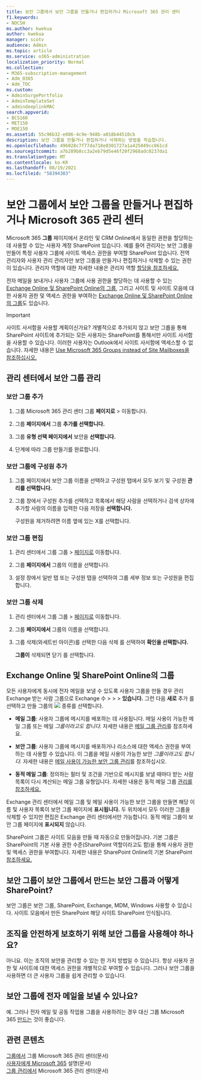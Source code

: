 ```yaml
---
title: 보안 그룹에서 보안 그룹을 만들거나 편집하거나 Microsoft 365 관리 센터
f1.keywords:
- NOCSH
ms.author: kwekua
author: kwekua
manager: scotv
audience: Admin
ms.topic: article
ms.service: o365-administration
localization_priority: Normal
ms.collection:
- M365-subscription-management
- Adm_O365
- Adm_TOC
ms.custom:
- AdminSurgePortfolio
- AdminTemplateSet
- admindeeplinkMAC
search.appverid:
- BCS160
- MET150
- MOE150
ms.assetid: 55c96b32-e086-4c9e-948b-a018b44510cb
description: 보안 그룹을 만들거나 편집하거나 삭제하는 방법을 학습합니다.
ms.openlocfilehash: 496028c7f77da718e0301727a1a425049cc861cd
ms.sourcegitcommit: a7b289b8cc3a2eb79d5e46f20f2968adc0237da1
ms.translationtype: MT
ms.contentlocale: ko-KR
ms.lasthandoff: 08/19/2021
ms.locfileid: "58394303"
---
```

# <a name="create-edit-or-delete-a-security-group-in-the-microsoft-365-admin-center"></a>보안 그룹에서 보안 그룹을 만들거나 편집하거나 Microsoft 365 관리 센터

Microsoft 365 **그룹** 페이지에서 온라인 및 CRM Online에서 동일한 권한을 할당하는 데 사용할 수 있는 사용자 계정 SharePoint 있습니다. 예를 들어 관리자는 보안 그룹을 만들어 특정 사용자 그룹에 사이트 액세스 권한을 부여할 SharePoint 있습니다. 전역 관리자와 사용자 관리 관리자만 보안 그룹을 만들거나 편집하거나 삭제할 수 있는 권한이 있습니다. 관리자 역할에 대한 자세한 내용은 관리자 역할 [할당을 참조하세요.](../add-users/assign-admin-roles.md) 
  
전자 메일을 보내거나 사용자 그룹에 사용 권한을 할당하는 데 사용할 수 있는 [Exchange Online 및 SharePoint Online의 그룹](#groups-in-exchange-online-and-sharepoint-online), 그리고 사이트 및 사이트 모음에 대한 사용자 권한 및 액세스 권한을 부여하는 [Exchange Online 및 SharePoint Online의 그룹](#groups-in-exchange-online-and-sharepoint-online)도 있습니다. 
  
> [!IMPORTANT]
>  사이트 사서함을 사용할 계획이신가요? 개별적으로 추가되지 않고 보안 그룹을 통해 SharePoint 사이트에 추가되는 모든 사용자는 SharePoint를 통해서만 사이트 사서함을 사용할 수 있습니다. 이러한 사용자는 Outlook에서 사이트 사서함에 액세스할 수 없습니다. 자세한 내용은 [Use Microsoft 365 Groups instead of Site Mailboxes을 참조하십시오.](https://support.microsoft.com/office/737d6b1f-67cc-41fe-8db8-f2d09dd1673b) 
  
## <a name="manage-security-groups-in-the-admin-center"></a>관리 센터에서 보안 그룹 관리

### <a name="add-a-security-group"></a>보안 그룹 추가

1. 그룹 Microsoft 365 관리 센터 그룹 **페이지로**  >  <a href="https://go.microsoft.com/fwlink/p/?linkid=2052855" target="_blank"></a> 이동합니다.
  
2. 그룹 **페이지에서** 그룹 **추가를 선택합니다.**
    
3. 그룹 **유형 선택 페이지에서** 보안을 **선택합니다.** 
    
4. 단계에 따라 그룹 만들기를 완료합니다. 
 
### <a name="add-members-to-a-security-group"></a>보안 그룹에 구성원 추가
    
1. 그룹 페이지에서 보안 그룹  이름을 선택하고 구성원  탭에서 모두 보기 및 구성원 **관리를 선택합니다.** 
    
2. 그룹 창에서 구성원  추가를 선택하고 목록에서 해당 사람을 선택하거나 검색 상자에 추가할  사람의 이름을 입력한 다음 저장을 **선택합니다.**
    
    구성원을 제거하려면 이름 옆에 있는 X를 선택합니다. 
  
### <a name="edit-a-security-group"></a>보안 그룹 편집

1. 관리 센터에서 그룹 그룹  \> <a href="https://go.microsoft.com/fwlink/p/?linkid=2052855" target="_blank">페이지로</a> 이동합니다.
  
2. 그룹 **페이지에서** 그룹의 이름을 선택합니다. 
    
3. 설정 창에서 일반 탭  또는 구성원  탭을 선택하여 그룹 세부 정보 또는 구성원을 편집합니다.

### <a name="delete-a-security-group"></a>보안 그룹 삭제

1. 관리 센터에서 그룹 그룹   >  <a href="https://go.microsoft.com/fwlink/p/?linkid=2052855" target="_blank">페이지로</a> 이동합니다.
    
2. 그룹 **페이지에서** 그룹의 이름을 선택합니다. 
    
3. 그룹  삭제(와세트빈 아이콘)를 선택한 다음 삭제 를 선택하여 **확인을 선택합니다.**
    
    **그룹이** 삭제되면 닫기 를 선택합니다. 
    
## <a name="groups-in-exchange-online-and-sharepoint-online"></a>Exchange Online 및 SharePoint Online의 그룹

모든 사용자에게 동시에 전자 메일을 보낼 수 있도록 사용자 그룹을 만들 경우 관리 Exchange 받는 사람 그룹으로 Exchange  수 \>  \>  \> **있습니다.** 그런 다음 **새로** 추가 를 선택하고 만들 그룹의 ![ ](../../media/328ffb57-5f31-430a-b653-4a6b8e76d338.png) 종류를 선택합니다. 
  
- **메일 그룹**: 사용자 그룹에 메시지를 배포하는 데 사용됩니다. 메일 사용이 가능한 메일 그룹 또는 메일 *그룹이라고도 합니다.* 자세한 내용은 [메일 그룹 관리](/exchange/recipients-in-exchange-online/manage-distribution-groups/manage-distribution-groups)를 참조하세요.
    
- **보안 그룹**: 사용자 그룹에 메시지를 배포하거나 리소스에 대한 액세스 권한을 부여하는 데 사용할 수 있습니다. 이 그룹을 메일 사용이 가능한 보안 *그룹이라고도 합니다.* 자세한 내용은 [메일 사용이 가능한 보안 그룹 관리](/Exchange/recipients/mail-enabled-security-groups)를 참조하십시오.
    
- **동적 메일 그룹**: 정의하는 필터 및 조건을 기반으로 메시지를 보낼 때마다 받는 사람 목록이 다시 계산되는 메일 그룹 유형입니다. 자세한 내용은 동적 메일 그룹 [관리를 참조하세요.](/Exchange/recipients/dynamic-distribution-groups/dynamic-distribution-groups)
    
Exchange 관리 센터에서 메일 그룹 및 메일 사용이 가능한 보안 그룹을 만들면 해당 이름 및 사용자 목록이 보안 그룹 페이지에 **표시됩니다.** 두 위치에서 모두 이러한 그룹을 삭제할 수 있지만 편집은 Exchange 관리 센터에서만 가능합니다. 동적 메일 그룹이 보안 그룹 페이지에 **표시되지** 않습니다. 
  
 SharePoint 그룹은 사이트 모음을 만들 때 자동으로 만들어집니다. 기본 그룹은 SharePoint의 기본 사용 권한 수준(SharePoint 역할이라고도 함)을 통해 사용자 권한 및 액세스 권한을 부여합니다. 자세한 내용은 SharePoint Online의 기본 SharePoint [참조하세요.](/sharepoint/default-sharepoint-groups)
  
## <a name="how-is-a-security-group-different-from-security-groups-i-create-in-sharepoint"></a>보안 그룹이 보안 그룹에서 만드는 보안 그룹과 어떻게 SharePoint?

보안 그룹은 보안 그룹, SharePoint, Exchange, MDM, Windows 사용할 수 있습니다. 사이트 모음에서 만든 SharePoint 해당 사이트 SharePoint 인식됩니다.
  
## <a name="do-i-have-to-use-security-groups-for-my-organization-to-be-secure"></a>조직을 안전하게 보호하기 위해 보안 그룹을 사용해야 하나요?

아니요. 이는 조직의 보안을 관리할 수 있는 한 가지 방법일 수 있습니다. 항상 사용자 권한 및 사이트에 대한 액세스 권한을 개별적으로 부여할 수 있습니다. 그러나 보안 그룹을 사용하면 더 큰 사용자 그룹을 쉽게 관리할 수 있습니다.
  
## <a name="can-i-send-email-to-a-security-group"></a>보안 그룹에 전자 메일을 보낼 수 있나요?

예. 그러나 전자 메일 및 공동 작업용 그룹을 사용하려는 경우 대신 그룹 Microsoft 365 [만드는](../create-groups/create-groups.md) 것이 좋습니다. 

## <a name="related-content"></a>관련 콘텐츠

[그룹에서](../create-groups/create-groups.md) 그룹 Microsoft 365 관리 센터(문서)\
[사용자에게 Microsoft 365](../create-groups/explain-groups-knowledge-worker.md) 설명(문서)\
[그룹 관리에서](../create-groups/manage-groups.md) Microsoft 365 관리 센터(문서)